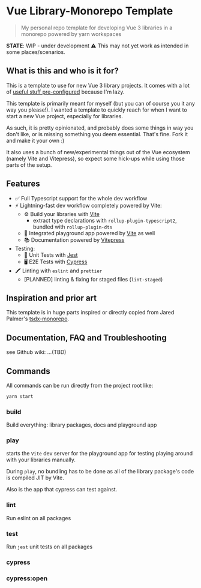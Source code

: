 # Vue Library-Monorepo Template

> My personal repo template for developing Vue 3 libraries in a monorepo powered by yarn workspaces

**STATE**: WIP - under development ⚠️ This may not yet work as intended in some places/scenarios.

## What is this and who is it for?

This is a template to use for new Vue 3 library projects. It comes with a lot of [useful stuff pre-configured](#features) because I'm lazy.

This template is primarily meant for myself (but you can of course you it any way you please!). I wanted a template to quickly reach for when I want to start a new Vue project, especially for libraries.

As such, it is pretty opinionated, and probably does some things in way you don't like, or is missing something you deem essential. That's fine. Fork it and make it your own :)

It also uses a bunch of new/experimental things out of the Vue ecosystem (namely Vite and Vitepress), so expect some hick-ups while using those parts of the setup.

## Features

* ✅ Full Typescript support for the whole dev workflow
* ⚡️  Lightning-fast dev workflow completely powered by Vite:
  * ⚙️ Build your libraries with [Vite](https://github.com/vitejs/vite)
    * extract type declarations with `rollup-plugin-typescript2`, bundled with `rollup-plugin-dts`
  * 🏈 Integrated playground app powered by [Vite](https://github.com/vitejs/vite) as well
  * 📚 Documentation powered by [Vitepress](https://vitepress.vuejs.org)
* Testing:
  * 💊 Unit Tests with [Jest](https://www.jestjs.io)
  * 🖥 E2E Tests with [Cypress](https://www.cypress.io)
* 🖍 Linting with `eslint` and `prettier`
  * [PLANNED] linting & fixing for staged files (`lint-staged`)


## Inspiration and prior art

This template is in huge parts inspired or directly copied from Jared Palmer's [tsdx-monorepo](https://github.com/jaredpalmer/tsdx-monorepo).

## Documentation, FAQ and Troubleshooting

see Github wiki: ...(TBD)

## Commands

All commands can be run directly from the project root like:


```bash
yarn start
```
### build

Build everything: library packages, docs and playground app
### play

starts the `Vite` dev server for the playground app for testing playing around with your libraries manually. 

During `play`, no bundling has to be done as all of the library package's code is compiled JIT by Vite.

Also is the app that cypress can test against.

### lint

Run eslint on all packages

### test

Run `jest` unit tests on all packages
### cypress

### cypress:open